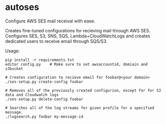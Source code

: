 # autoses
Configure AWS SES mail receival with ease.

Creates fine-tuned configurations for recieving mail through AWS SES. Configures SES, S3, SNS, SQS, Lambda+CloudWatchLogs and creates dedicated users to receive email through SQS/S3.

Usage:

```
pip install -r requirements.txt
editor config.py    # Make sure to set awsaccountid, domiain and s3bucket

# Creates configuration to recieve email for foobar@<your domain>
./ses-setup.py create-config foobar  
  
# Removes all of the previously created configurion, except for for S3 data and Cloudwatch logs
./ses-setup.py delete-config foobar

# Searches all of the log streams for given profile for a specified message.
./logsearch.py foobar my-message-id
```

